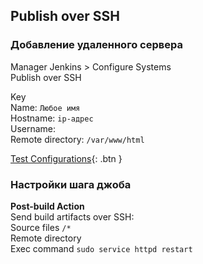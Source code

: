 ## Publish over SSH
### Добавление удаленного сервера
Manager Jenkins > Configure Systems  
Publish over SSH  

Key  
Name: `Любое имя`  
Hostname: `ip-адрес`  
Username:  
Remote directory: `/var/www/html`  

<span class="fs-1">[Test Configurations](#){: .btn }</span>  
### Настройки шага джоба
**Post-build Action**  
Send build artifacts over SSH:  
Source files  `/*`  
Remote directory  
Exec command  `sudo service httpd restart`  